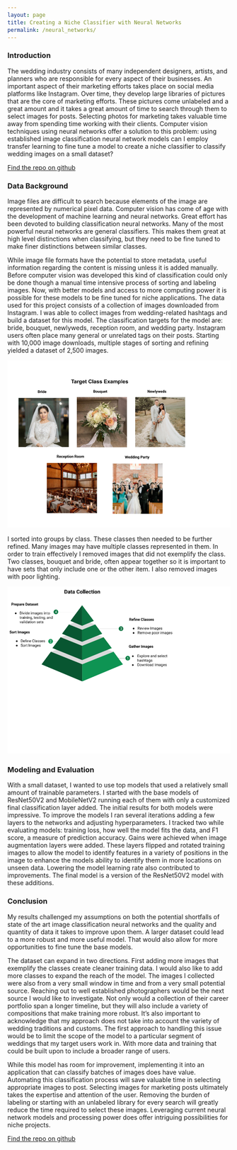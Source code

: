```yaml
---
layout: page
title: Creating a Niche Classifier with Neural Networks
permalink: /neural_networks/
---
```


### Introduction
The wedding industry consists of many independent designers, artists, and planners who are responsible for every aspect of their businesses. An important aspect of their marketing efforts takes place on social media platforms like Instagram. Over time, they develop large libraries of pictures that are the core of marketing efforts. These pictures come unlabeled and a great amount and it takes a great amount of time to search through them to select images for posts. Selecting photos for marketing takes valuable time away from spending time working with their clients. Computer vision techniques using neural networks offer a solution to this problem: using established image classification neural network models can I employ transfer learning to fine tune a model to create a niche classifier to classify wedding images on a small dataset?

[Find the repo on github](https://github.com/russ-kibat/neural-networks)

### Data Background
Image files are difficult to search because elements of the image are represented by numerical pixel data. Computer vision has come of age with the development of machine learning and neural networks. Great effort has been devoted to building classification neural networks. Many of the most powerful neural networks are general classifiers. This makes them great at high level distinctions when classifying, but they need to be fine tuned to make finer distinctions between similar classes. 

While image file formats have the potential to store metadata, useful information regarding the content is missing unless it is added manually. Before computer vision was developed this kind of classification could only be done though a manual time intensive process of sorting and labeling images. Now, with better models and access to more computing power it is possible for these models to be fine tuned for niche applications.
The data used for this project consists of a collection of images downloaded from Instagram. I was able to collect images from wedding-related hashtags and build a dataset for this model. The classification  targets for the model are: bride, bouquet, newlyweds, reception room, and wedding party. Instagram users often place many general or unrelated tags on their posts. Starting with 10,000 image downloads, multiple stages of sorting and refining yielded a dataset of 2,500 images. 

![Target-Class-Examples](/images/Example-Classes.png)

I sorted into groups by class. These classes then needed to be further refined. Many images may have multiple classes represented in them. In order to train effectively I removed images that did not exemplify the class. Two classes, bouquet and bride, often appear together so it is important to have sets that only include one or the other item. I also removed images with poor lighting.

![Data-Collection-Pyramid](/images/Data-Collection.png)

### Modeling and Evaluation
With a small dataset, I wanted to use top models that used a relatively small amount of trainable parameters. I started with the base models of ResNet50V2 and MobileNetV2 running each of them with only a customized final classification layer added. The initial results for both models were impressive. To improve the models I ran several iterations adding a few layers to the networks and adjusting hyperparameters. 
I tracked two while evaluating models: training loss, how well the model fits the data, and F1 score, a measure of prediction accuracy. Gains were achieved when image augmentation layers were added. These layers flipped and rotated training images to allow the model to identify features in a variety of positions in the image to enhance the models ability to identify them in more locations on unseen data. Lowering the model learning rate also contributed to improvements. The final model is a version of the ResNet50V2 model with these additions.

### Conclusion
My results challenged my assumptions on both the potential shortfalls of state of the art image classification neural networks and the quality and quantity of data it takes to improve upon them. A larger dataset could lead to a more robust and more useful model. That would also allow for more opportunities to fine tune the base models.

The dataset can expand in two directions. First adding more images that exemplify the classes create cleaner training data. I would also like to add more classes to expand the reach of the model. The images I collected were also from a very small window in time and from a very small potential source. Reaching out to well established photographers would be the next source I would like to investigate. Not only would a collection of their career portfolio span a longer timeline, but they will also include a variety of compositions that make training more robust. It’s also important to acknowledge that my approach does not take into account the variety of wedding traditions and customs. The first approach to handling this issue would be to limit the scope of the model to a particular segment of weddings that my target users work in. With more data and training that could be built upon to include a broader range of users. 

While this model has room for improvement, implementing it into an application that can classify batches of images does have value. Automating this classification process will save valuable time in selecting appropriate images to post. Selecting images for marketing posts ultimately takes the expertise and attention of the user. Removing the burden of labeling or starting with an unlabeled library for every search will greatly reduce the time required to select these images. Leveraging current neural network models and processing power does offer intriguing possibilities for niche projects.   

[Find the repo on github](https://github.com/russ-kibat/neural-networks)